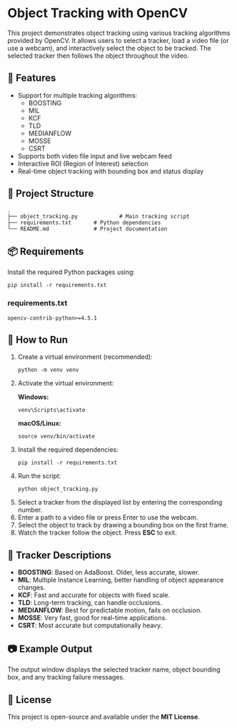<h1>Object Tracking with OpenCV</h1>

<p>This project demonstrates object tracking using various tracking algorithms provided by OpenCV. It allows users to select a tracker, load a video file (or use a webcam), and interactively select the object to be tracked. The selected tracker then follows the object throughout the video.</p>

<h2>🎯 Features</h2>
<ul>
  <li>Support for multiple tracking algorithms:
    <ul>
      <li>BOOSTING</li>
      <li>MIL</li>
      <li>KCF</li>
      <li>TLD</li>
      <li>MEDIANFLOW</li>
      <li>MOSSE</li>
      <li>CSRT</li>
    </ul>
  </li>
  <li>Supports both video file input and live webcam feed</li>
  <li>Interactive ROI (Region of Interest) selection</li>
  <li>Real-time object tracking with bounding box and status display</li>
</ul>

<h2>📁 Project Structure</h2>
<pre><code>.
├── object_tracking.py             # Main tracking script
├── requirements.txt       # Python dependencies
└── README.md              # Project documentation 
</code></pre>

<h2>📦 Requirements</h2>
<p>Install the required Python packages using:</p>
<pre><code>pip install -r requirements.txt</code></pre>

<h3>requirements.txt</h3>
<pre><code>opencv-contrib-python&gt;=4.5.1</code></pre>

<h2>🚀 How to Run</h2>
<ol>
  <li>Create a virtual environment (recommended):
    <pre><code>python -m venv venv</code></pre>
  </li>

  <li>Activate the virtual environment:</li>

  <p><strong>Windows:</strong></p>
  <pre><code>venv\Scripts\activate</code></pre>

  <p><strong>macOS/Linux:</strong></p>
  <pre><code>source venv/bin/activate</code></pre>

  <li>Install the required dependencies:</li>
  <pre><code>pip install -r requirements.txt</code></pre>

  <li>Run the script:</li>
  <pre><code>python object_tracking.py</code></pre>

  <li>Select a tracker from the displayed list by entering the corresponding number.</li>

  <li>Enter a path to a video file or press Enter to use the webcam.</li>

  <li>Select the object to track by drawing a bounding box on the first frame.</li>

  <li>Watch the tracker follow the object. Press <strong>ESC</strong> to exit.</li>
</ol>

<h2>🧠 Tracker Descriptions</h2>
<ul>
  <li><strong>BOOSTING</strong>: Based on AdaBoost. Older, less accurate, slower.</li>
  <li><strong>MIL</strong>: Multiple Instance Learning, better handling of object appearance changes.</li>
  <li><strong>KCF</strong>: Fast and accurate for objects with fixed scale.</li>
  <li><strong>TLD</strong>: Long-term tracking, can handle occlusions.</li>
  <li><strong>MEDIANFLOW</strong>: Best for predictable motion, fails on occlusion.</li>
  <li><strong>MOSSE</strong>: Very fast, good for real-time applications.</li>
  <li><strong>CSRT</strong>: Most accurate but computationally heavy.</li>
</ul>

<h2>📷 Example Output</h2>
<p>The output window displays the selected tracker name, object bounding box, and any tracking failure messages.</p>

<h2>📜 License</h2>
<p>This project is open-source and available under the <strong>MIT License</strong>.</p>
